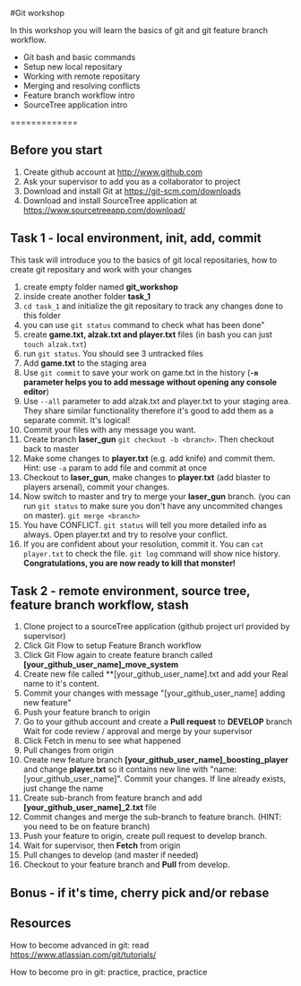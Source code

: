 #Git workshop 

In this workshop you will learn the basics of git and git feature branch workflow.

- Git bash and basic commands
- Setup new local repositary
- Working with remote repositary
- Merging and resolving conflicts
- Feature branch workflow intro
- SourceTree application intro

=============
## Before you start

1. Create github account at http://www.github.com
2. Ask your supervisor to add you as a collaborator to project
3. Download and install Git at https://git-scm.com/downloads
4. Download and install SourceTree application at
https://www.sourcetreeapp.com/download/

## Task 1 - local environment, init, add, commit
This task will introduce you to the basics of git local repositaries, how to create git repositary and work with your changes

1. create empty folder named **git_workshop**
2. inside create another folder **task_1**
3. `cd task_1` and initialize the git repositary to track any changes done to this folder
4. you can use `git status` command to check what has been done"
5. create **game.txt, alzak.txt and player.txt** files (in bash you can just `touch alzak.txt`)
6. run `git status`. You should see 3 untracked files
7. Add **game.txt** to the staging area
8. Use `git commit` to save your work on game.txt in the history (**`-m` parameter helps you to add message without opening any console editor**)
9. Use `--all` parameter to add alzak.txt and player.txt to your staging area. They share similar functionality therefore it's good to add them as a separate commit. It's logical!
10. Commit your files with any message you want.
11. Create branch **laser_gun** `git checkout -b <branch>`. Then checkout back to master
11. Make some changes to **player.txt** (e.g. add knife) and commit them. Hint: use `-a` param to add file and commit at once
12. Checkout to **laser_gun**, make changes to **player.txt** (add blaster to players arsenal), commit your changes.
13. Now switch to master and try to merge your **laser_gun** branch. (you can run `git status` to make sure you don't have any uncommited changes on master). `git merge <branch>`
14. You have CONFLICT. `git status` will tell you more detailed info as always. Open player.txt and try to resolve your conflict.
15. If you are confident about your resolution, commit it. You can `cat player.txt` to check the file. `git log` command will show nice history.  **Congratulations, you are now ready to kill that monster!**


## Task 2 - remote environment, source tree, feature branch workflow, stash
1. Clone project to a sourceTree application (github project url
provided by supervisor)
2. Click Git Flow to setup Feature Branch workflow
3. Click Git Flow again to create feature branch called
**[your_github_user_name]_move_system**
4. Create new file called **[your_github_user_name].txt and add your
Real name to it's content.
5. Commit your changes with message "[your_github_user_name] adding new feature"
6. Push your feature branch to origin
7. Go to your github account and create a **Pull request** to **DEVELOP** branch Wait for
code review / approval and merge by your supervisor
8. Click Fetch in menu to see what happened
9. Pull changes from origin
10. Create new feature branch
**[your_github_user_name]_boosting_player** and change **player.txt**
so it contains new line with "name: [your_github_user_name]". Commit
your changes. If line already exists, just change the name
11. Create sub-branch from feature branch and add
**[your_github_user_name]_2.txt** file
12. Commit changes and merge the sub-branch to feature branch. (HINT:
you need to be on feature branch)
13. Push your feature to origin, create pull request to develop branch.
14. Wait for supervisor, then **Fetch** from origin
15. Pull changes to develop (and master if needed)
16. Checkout to your feature branch and **Pull** from develop.

## Bonus - if it's time, cherry pick and/or rebase

## Resources
How to become advanced in git: read https://www.atlassian.com/git/tutorials/

How to become pro in git: practice, practice, practice

